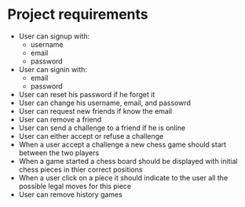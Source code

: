 # Project requirements

- User can signup with:
  - username
  - email
  - password
- User can signin with:
  - email
  - password
- User can reset his password if he forget it
- User can change his username, email, and passowrd
- User can request new friends if know the email
- User can remove a friend
- User can send a challenge to a friend if he is online
- User can either accept or refuse a challenge
- When a user accept a challenge a new chess game should start between the two players
- When a game started a chess board should be displayed with initial chess pieces in thier correct positions
- When a user click on a piece it should indicate to the user all the possible legal moves for this piece
- User can remove history games